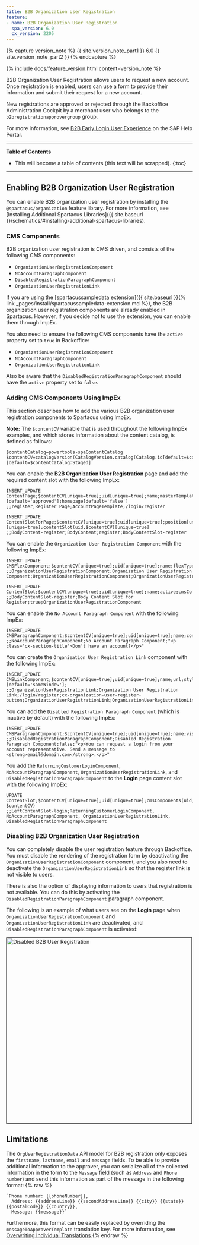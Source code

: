 ```yaml
---
title: B2B Organization User Registration
feature:
- name: B2B Organization User Registration
  spa_version: 6.0
  cx_version: 2205
---
```


{% capture version_note %}
{{ site.version_note_part1 }} 6.0 {{ site.version_note_part2 }}
{% endcapture %}

{% include docs/feature_version.html content=version_note %}

B2B Organization User Registration allows users to request a new account. Once registration is enabled, users can use a form to provide their information and submit their request for a new account.

New registrations are approved or rejected through the Backoffice Administration Cockpit by a merchant user who belongs to the `b2bregistrationapprovergroup` group.

For more information, see [B2B Early Login User Experience](https://help.sap.com/docs/SAP_COMMERCE/4c33bf189ab9409e84e589295c36d96e/8ac2d88f86691014858efbd2faa52a92.html) on the SAP Help Portal.

***

**Table of Contents**

- This will become a table of contents (this text will be scrapped).
{:toc}

***

## Enabling B2B Organization User Registration

You can enable B2B organization user registration by installing the `@spartacus/organization` feature library. For more information, see [Installing Additional Spartacus Libraries]({{ site.baseurl }}/schematics/#installing-additional-spartacus-libraries).

### CMS Components

B2B organization user registration is CMS driven, and consists of the following CMS components:

- `OrganizationUserRegistrationComponent`
- `NoAccountParagraphComponent`
- `DisabledRegistrationParagraphComponent`
- `OrganizationUserRegistrationLink`

If you are using the [spartacussampledata extension]({{ site.baseurl }}{% link _pages/install/spartacussampledata-extension.md %}), the B2B organization user registration components are already enabled in Spartacus. However, if you decide not to use the extension, you can enable them through ImpEx.

You also need to ensure the following CMS components have the `active` property set to `true` in Backoffice:

- `OrganizationUserRegistrationComponent`
- `NoAccountParagraphComponent`
- `OrganizationUserRegistrationLink`

Also be aware that the `DisabledRegistrationParagraphComponent` should have the `active` property set to `false`.

### Adding CMS Components Using ImpEx

This section describes how to add the various B2B organization user registration components to Spartacus using ImpEx.

**Note:** The `$contentCV` variable that is used throughout the following ImpEx examples, and which stores information about the content catalog, is defined as follows:

```text
$contentCatalog=powertools-spaContentCatalog
$contentCV=catalogVersion(CatalogVersion.catalog(Catalog.id[default=$contentCatalog]),CatalogVersion.version[default=Staged])[default=$contentCatalog:Staged]
```

You can enable the **B2B Organization User Registration** page and add the required content slot with the following ImpEx:

```text
INSERT_UPDATE ContentPage;$contentCV[unique=true];uid[unique=true];name;masterTemplate(uid,$contentCV);label;defaultPage[default='true'];approvalStatus(code)[default='approved'];homepage[default='false']
;;register;Register Page;AccountPageTemplate;/login/register

INSERT_UPDATE ContentSlotForPage;$contentCV[unique=true];uid[unique=true];position[unique=true];page(uid,$contentCV)[unique=true];contentSlot(uid,$contentCV)[unique=true]
;;BodyContent-register;BodyContent;register;BodyContentSlot-register
```

You can enable the `Organization User Registration Component` with the following ImpEx:

```text
INSERT_UPDATE CMSFlexComponent;$contentCV[unique=true];uid[unique=true];name;flexType;&componentRef
;;OrganizationUserRegistrationComponent;Organization User Registration Component;OrganizationUserRegistrationComponent;OrganizationUserRegistrationComponent

INSERT_UPDATE ContentSlot;$contentCV[unique=true];uid[unique=true];name;active;cmsComponents(&componentRef)
;;BodyContentSlot-register;Body Content Slot for Register;true;OrganizationUserRegistrationComponent
```

You can enable the `No Account Paragraph Component` with the following ImpEx:

```text
INSERT_UPDATE CMSParagraphComponent;$contentCV[unique=true];uid[unique=true];name;content
;;NoAccountParagraphComponent;No Account Paragraph Component;"<p class='cx-section-title'>Don't have an account?</p>"
```

You can create the `Organization User Registration Link` component with the following ImpEx:

```text
INSERT_UPDATE CMSLinkComponent;$contentCV[unique=true];uid[unique=true];name;url;styleClasses;&linkRef;&componentRef;target(code)[default='sameWindow'];
;;OrganizationUserRegistrationLink;Organization User Registration Link;/login/register;cx-organization-user-register-button;OrganizationUserRegistrationLink;OrganizationUserRegistrationLink;
```

You can add the `Disabled Registration Paragraph Component` (which is inactive by default) with the following ImpEx:

```text
INSERT_UPDATE CMSParagraphComponent;$contentCV[unique=true];uid[unique=true];name;visible;content
;;DisabledRegistrationParagraphComponent;Disabled Registration Paragraph Component;false;"<p>You can request a login from your account representative. Send a message to <strong>email@domain.com</strong>.</p>"
```

You add the `ReturningCustomerLoginComponent`, `NoAccountParagraphComponent`, `OrganizationUserRegistrationLink`, and `DisabledRegistrationParagraphComponent` to the **Login** page content slot with the following ImpEx:

```text
UPDATE ContentSlot;$contentCV[unique=true];uid[unique=true];cmsComponents(uid, $contentCV)
;;LeftContentSlot-login;ReturningCustomerLoginComponent, NoAccountParagraphComponent, OrganizationUserRegistrationLink, DisabledRegistrationParagraphComponent
```

### Disabling B2B Organization User Registration

You can completely disable the user registration feature through Backoffice. You must disable the rendering of the registration form by deactivating the `OrganizationUserRegistrationComponent` component, and you also need to deactivate the `OrganizationUserRegistrationLink` so that the register link is not visible to users.

There is also the option of displaying information to users that registration is not available. You can do this by activating the `DisabledRegistrationParagraphComponent` paragraph component.

The following is an example of what users see on the **Login** page when `OrganizationUserRegistrationComponent` and `OrganizationUserRegistrationLink` are deactivated, and `DisabledRegistrationParagraphComponent` is activated:

<img src="{{ site.baseurl }}/assets/images/b2b-user-registration-disabled.png" alt="Disabled B2B User Registration" width="500" border="1px" />

## Limitations

The `OrgUserRegistrationData` API model for B2B registration only exposes the `firstname`, `lastname`, `email` and `message` fields. To be able to provide additional information to the approver, you can serialize all of the collected information in the form to the `Message` field (such as `Address` and `Phone number`) and send this information as part of the message in the following format: {% raw %}

```text
`Phone number: {{phoneNumber}},
  Address: {{addressLine}} {{secondAddressLine}} {{city}} {{state}} {{postalCode}} {{country}},
  Message: {{message}}`
```

Furthermore, this format can be easily replaced by overriding the `messageToApproverTemplate` translation key. For more information, see [Overwriting Individual Translations](https://sap.github.io/spartacus-docs/i18n/#overwriting-individual-translations).{% endraw %}
